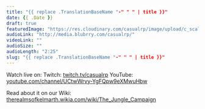 ```yaml
---
title: "{{ replace .TranslationBaseName "-" " " | title }}"
date: {{ .Date }}
draft: true
featuredImage: "https://res.cloudinary.com/casualrp/image/upload/c_scale,f_auto,w_1600/"
audioLink: "http://media.blubrry.com/casualrp/"
videoLink: ""
audioSize: ""
audioLength: "2:25"
slug: "{{ replace .TranslationBaseName "-" " " | title }}"
---
```


Watch live on:
Twitch: [twitch.tv/casualrp](https://www.twitch.tv/casualrp)
YouTube: [youtube.com/channel/UCtwWrvy-YgFQpw9eXMwuHbw](https://www.youtube.com/channel/UCtwWrvy-YgFQpw9eXMwuHbw)

Read about it on our Wiki: [therealmsofkelmarth.wikia.com/wiki/The_Jungle_Campaign](http://therealmsofkelmarth.wikia.com/wiki/The_Jungle_Campaign)
